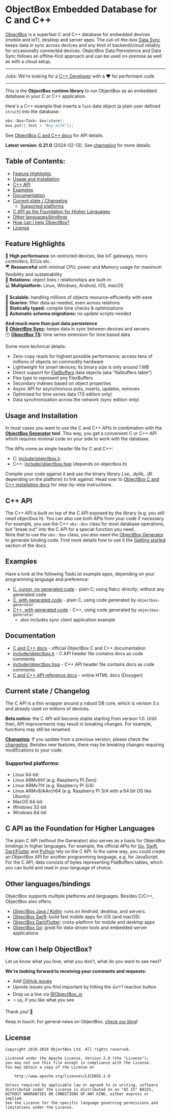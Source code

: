 ObjectBox Embedded Database for C and C++
=========================================
[ObjectBox](https://objectbox.io) is a superfast C and C++ database for embedded devices (mobile and IoT), desktop and server apps.
The out-of-the-box [Data Sync](https://objectbox.io/sync/) keeps data in sync across devices and any kind of backend/cloud reliably for occasionally connected devices.
ObjectBox Data Persistence and Data Sync follows an offline-first approach and can be used on-premise as well as with a cloud setup.

*********************************************************************************************************************************
Jobs: We're looking for a [C++ Developer](https://objectbox.io/jobs/objectbox-senior-c-plusplus-developer/) with a ❤️ for performant code
*********************************************************************************************************************************

This is the **ObjectBox runtime library** to run ObjectBox as an embedded database in your C or C++ application.

Here's a C++ example that inserts a `Task` data object (a plain user defined `struct`) into the database:
```c++
obx::Box<Task> box(store);
box.put({.text = "Buy milk"}); 
```

See [ObjectBox C and C++ docs](https://cpp.objectbox.io/) for API details.

**Latest version: 0.21.0** (2024-02-13).
See [changelog](CHANGELOG.md) for more details.

## Table of Contents:
- [Feature Highlights](#feature-highlights)
- [Usage and Installation](#usage-and-installation)
- [C++ API](#c-api)
- [Examples](#examples)
- [Documentation](#documentation)
- [Current state / Changelog](#current-state--changelog)
  - [Supported platforms](#supported-platforms)
- [C API as the Foundation for Higher Languages](#c-api-as-the-foundation-for-higher-languages)
- [Other languages/bindings](#other-languagesbindings)
- [How can I help ObjectBox?](#how-can-i-help-objectbox)
- [License](#license)

Feature Highlights
------------------
🏁 **High performance** on restricted devices, like IoT gateways, micro controllers, ECUs etc.\
🪂 **Resourceful** with minimal CPU, power and Memory usage for maximum flexibility and sustainability\
🔗 **Relations:** object links / relationships are built-in\
💻 **Multiplatform:** Linux, Windows, Android, iOS, macOS

🌱 **Scalable:** handling millions of objects resource-efficiently with ease\
💐 **Queries:** filter data as needed, even across relations\
🦮 **Statically typed:** compile time checks & optimizations\
📃 **Automatic schema migrations:** no update scripts needed

**And much more than just data persistence**\
👥 **[ObjectBox Sync](https://objectbox.io/sync/):** keeps data in sync between devices and servers\
🕒 **[ObjectBox TS](https://objectbox.io/time-series-database/):** time series extension for time based data

Some more technical details:

* Zero-copy reads for highest possible performance; access tens of millions of objects on commodity hardware
* Lightweight for smart devices; its binary size is only around 1 MB
* Direct support for [FlatBuffers](https://google.github.io/flatbuffers/) data objects (aka "flatbuffers table")
* Flex type to represent any FlexBuffers
* Secondary indexes based on object properties
* Async API for asynchronous puts, inserts, updates, removes
* Optimized for time series data (TS edition only)
* Data synchronization across the network (sync edition only)

Usage and Installation
----------------------
In most cases you want to use the C and C++ APIs in combination with the **[ObjectBox Generator](https://github.com/objectbox/objectbox-generator) tool**.
This way, you get a convenient C or C++ API which requires minimal code on your side to work with the database.

The APIs come as single header file for C and C++:

* C: [include/objectbox.h](include/objectbox.h)
* C++: [include/objectbox.hpp](include/objectbox.hpp) (depends on objectbox.h)

Compile your code against it and use the binary library (.so, .dylib, .dll depending on the platform) to link against.
Head over to [ObjectBox C and C++ installation docs](https://cpp.objectbox.io/installation) for step-by-step instructions.

C++ API
-------
The C++ API is built on top of the C API exposed by the library (e.g. you still need objectbox.h).
You can also use both APIs from your code if necessary.
For example, you use the C++ `obx::Box` class for most database operations, but "break out" into the C API for a special function you need.  
Note that to use the `obx::Box` class, you also need the [ObjectBox Generator](https://github.com/objectbox/objectbox-generator) to generate binding code.
Find more details how to use it the [Getting started](https://cpp.objectbox.io/getting-started) section of the docs.

Examples
--------
Have a look at the following TaskList example apps, depending on your programming language and preference:

* [C, cursor, no generated code](examples/c-cursor-no-gen) - plain C; using flatcc directly; without any generated code
* [C, with generated code](examples/c-gen) - plain C, using code generated by `objectbox-generator`
* [C++, with generated code](examples/cpp-gen) - C++, using code generated by `objectbox-generator`
  * also includes sync client application example

Documentation
-------------
* [C and C++ docs](https://cpp.objectbox.io/) - official ObjectBox C and C++ documentation
* [include/objectbox.h](include/objectbox.h) - C API header file contains docs as code comments
* [include/objectbox.hpp](include/objectbox.hpp) - C++ API header file contains docs as code comments
* [C and C++ API reference docs](https://objectbox.io/docfiles/c/current/) - online HTML docs (Doxygen)

Current state / Changelog
-------------------------
The C API is a thin wrapper around a robust DB core, which is version 3.x and already used on millions of devices.

**Beta notice:** the C API will become stable starting from version 1.0.
Until then, API improvements may result in breaking changes. For example, functions may still be renamed.

**[Changelog](CHANGELOG.md):** If you update from a previous version, please check the [changelog](CHANGELOG.md).
Besides new features, there may be breaking changes requiring modifications to your code.

### Supported platforms:
* Linux 64-bit
* Linux ARMv6hf (e.g. Raspberry PI Zero)
* Linux ARMv7hf (e.g. Raspberry PI 3/4)
* Linux ARMv8/AArch64 (e.g. Raspberry PI 3/4 with a 64 bit OS like Ubuntu)
* MacOS 64-bit
* Windows 32-bit
* Windows 64-bit

C API as the Foundation for Higher Languages
--------------------------------------------
The plain C API (without the Generator) also serves as a basis for ObjectBox bindings in higher languages.
For example, the official APIs for [Go](https://github.com/objectbox/objectbox-go), [Swift](https://github.com/objectbox/objectbox-swift), [Dart/Flutter](https://github.com/objectbox/objectbox-dart) and [Python](https://github.com/objectbox/objectbox-python) rely on the C API.
In the same way, you could create an ObjectBox API for another programming language, e.g. for JavaScript.
For the C API, data consists of bytes representing FlatBuffers tables, which you can build and read in your language of choice.

Other languages/bindings
------------------------
ObjectBox supports multiple platforms and languages.
Besides C/C++, ObjectBox also offers:

* [ObjectBox Java / Kotlin](https://github.com/objectbox/objectbox-java): runs on Android, desktop, and servers.
* [ObjectBox Swift](https://github.com/objectbox/objectbox-swift): build fast mobile apps for iOS (and macOS)
* [ObjectBox Dart/Flutter](https://github.com/objectbox/objectbox-dart): cross-platform for mobile and desktop apps
* [ObjectBox Go](https://github.com/objectbox/objectbox-go): great for data-driven tools and embedded server applications


How can I help ObjectBox?
---------------------------
Let us know what you love, what you don’t, what do you want to see next?

**We're looking forward to receiving your comments and requests:**

- Add [GitHub issues](https://github.com/ObjectBox/objectbox-java/issues)
- Upvote issues you find important by hitting the 👍/+1 reaction button
- Drop us a line via [@ObjectBox_io](https://twitter.com/ObjectBox_io/)
- ⭐ us, if you like what you see

Thank you! 🙏

Keep in touch: For general news on ObjectBox, [check our blog](https://objectbox.io/blog)!

License
-------
    Copyright 2018-2024 ObjectBox Ltd. All rights reserved.
    
    Licensed under the Apache License, Version 2.0 (the "License");
    you may not use this file except in compliance with the License.
    You may obtain a copy of the License at
    
        http://www.apache.org/licenses/LICENSE-2.0
    
    Unless required by applicable law or agreed to in writing, software
    distributed under the License is distributed on an "AS IS" BASIS,
    WITHOUT WARRANTIES OR CONDITIONS OF ANY KIND, either express or implied.
    See the License for the specific language governing permissions and
    limitations under the License.
